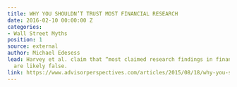 ```yaml
---
title: WHY YOU SHOULDN’T TRUST MOST FINANCIAL RESEARCH
date: 2016-02-10 00:00:00 Z
categories:
- Wall Street Myths
position: 1
source: external
author: Michael Edesess
lead: Harvey et al. claim that “most claimed research findings in financial economics
  are likely false.
link: https://www.advisorperspectives.com/articles/2015/08/18/why-you-shouldn-t-trust-most-financial-research
---
```


